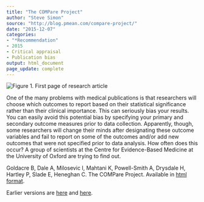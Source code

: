 ```yaml
---
title: "The COMPare Project"
author: "Steve Simon"
source: "http://blog.pmean.com/compare-project/"
date: "2015-12-07"
categories:
- "*Recommendation"
- 2015
- Critical appraisal
- Publication bias
output: html_document
page_update: complete
---
```


![Figure 1. First page of research article](http://www.pmean.com/new-images/15/compare-project01.png)

<div class="notes">

One of the many problems with medical publications is that researchers will choose which outcomes to report based on their statistical significance rather than their clinical importance. This can seriously bias your results. You can easily avoid this potential bias by specifying your primary and secondary outcome measures prior to data collection. Apparently, though, some researchers will change their minds after designating these outcome variables and fail to report on some of the outcomes and/or add new outcomes that were not specified prior to data analysis. How often does this occur? A group of scientists at the Centre for Evidence-Based Medicine at the University of Oxford are trying to find out.

Goldacre B, Dale A, Milosevic I, Mahtani K, Powell-Smith A, Drysdale H, Hartley P, Slade E, Heneghan C. The COMPare Project. Available in [html format][gol1].


[gol1]: http://compare-trials.org

</div>
 
Earlier versions are [here][sim1] and [here][sim2].
 
[sim1]: http://blog.pmean.com/compare-project/
[sim2]: http://new.pmean.com/compare-project/
 
